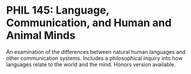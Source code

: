 # PHIL 145: Language, Communication, and Human and Animal Minds

An examination of the differences between natural human languages and other communication systems. Includes a philosophical inquiry into how languages relate to the world and the mind. Honors version available.